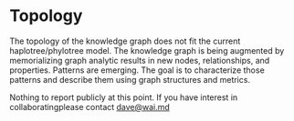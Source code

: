 # Topology

The topology of the knowledge graph does not fit the current haplotree/phylotree model. The knowledge graph is being augmented by memorializing graph analytic results in new nodes, relationships, and properties. Patterns are emerging. The goal is to characterize those patterns and describe them using graph structures and metrics.

 Nothing to report publicly at this point. If you have interest in collaboratingplease contact dave@wai.md

 

